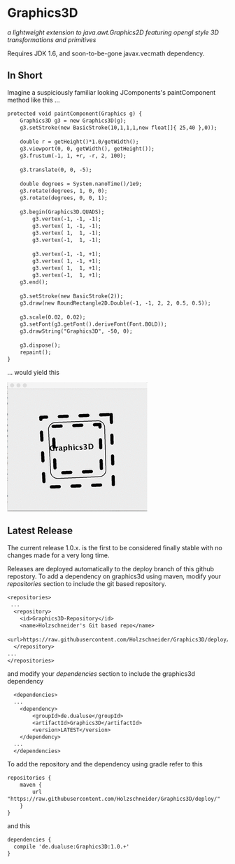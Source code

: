Graphics3D
==========
*a lightweight extension to java.awt.Graphics2D featuring opengl style 3D transformations and primitives*

Requires JDK 1.6, and soon-to-be-gone javax.vecmath dependency.
 

In Short
--------

Imagine a suspiciously familiar looking JComponents's paintComponent method like this ...

	protected void paintComponent(Graphics g) {
		Graphics3D g3 = new Graphics3D(g);
		g3.setStroke(new BasicStroke(10,1,1,1,new float[]{ 25,40 },0));
		
		double r = getHeight()*1.0/getWidth();
		g3.viewport(0, 0, getWidth(), getHeight());
		g3.frustum(-1, 1, +r, -r, 2, 100);
		
		g3.translate(0, 0, -5);

		double degrees = System.nanoTime()/1e9;
		g3.rotate(degrees, 1, 0, 0);
		g3.rotate(degrees, 0, 0, 1);

		g3.begin(Graphics3D.QUADS);
			g3.vertex(-1, -1, -1);
			g3.vertex( 1, -1, -1);
			g3.vertex( 1,  1, -1);
			g3.vertex(-1,  1, -1);

			g3.vertex(-1, -1, +1);
			g3.vertex( 1, -1, +1);
			g3.vertex( 1,  1, +1);
			g3.vertex(-1,  1, +1);
		g3.end();
		
		g3.setStroke(new BasicStroke(2));		
		g3.draw(new RoundRectangle2D.Double(-1, -1, 2, 2, 0.5, 0.5));
		
		g3.scale(0.02, 0.02);
		g3.setFont(g3.getFont().deriveFont(Font.BOLD));
		g3.drawString("Graphics3D", -50, 0);
		
		g3.dispose();
		repaint();
	}
		
... would yield this  

<img src="doc/demo.gif" />


Latest Release
-------

The current release 1.0.x. is the first to be considered finally stable with no changes made for a very long time.

Releases are deployed automatically to the deploy branch of this github repostory. 
To add a dependency on graphics3d using maven, modify your *repositories* section to include the git based repository.

	<repositories>
	 ...
	  <repository>
	    <id>Graphics3D-Repository</id>
	    <name>Holzschneider's Git based repo</name>
	    <url>https://raw.githubusercontent.com/Holzschneider/Graphics3D/deploy/</url>
	  </repository>
	...
	</repositories>
	
and modify your *dependencies* section to include the graphics3d dependency
 
	  <dependencies>
	  ...
	  	<dependency>
	  		<groupId>de.dualuse</groupId>
	  		<artifactId>Graphics3D</artifactId>
	  		<version>LATEST</version>
	  	</dependency>
	  ...
	  </dependencies>


To add the repository and the dependency using gradle refer to this

	repositories {
	    maven {
	        url "https://raw.githubusercontent.com/Holzschneider/Graphics3D/deploy/"
	    }
	}

and this

	dependencies {
	  compile 'de.dualuse:Graphics3D:1.0.+'
	}



